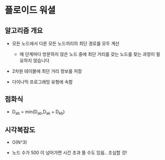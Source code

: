 # 플로이드 워셜

## 알고리즘 개요
* 모든 노드에서 다른 모든 노드끼리의 최단 경로를 모두 계산
  * 매 단계마다 방문하지 않은 노드 중에 최단 거리를 갖는 노드를 찾는 과정이 필요하지 않습니다

* 2차원 테이블에 최단 거리 정보를 저장
* 다이나믹 프로그래밍 유형에 속함

## 점화식
* D<sub>ab</sub> = min(D<sub>ab</sub>,D<sub>ak</sub> + D<sub>kb</sub>)

## 시각복잡도
* O(N^3)

* 노드 수가 500 이 넘어가면 시간 초과 뜰 수도 있음.. 조심할 것!

